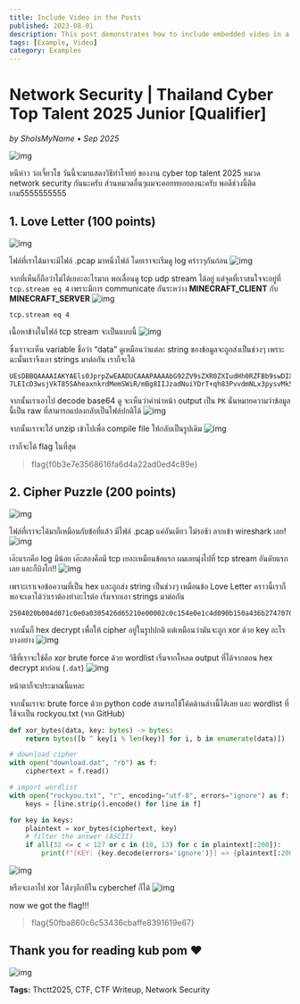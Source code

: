 ```yaml
---
title: Include Video in the Posts
published: 2023-08-01
description: This post demonstrates how to include embedded video in a blog post.
tags: [Example, Video]
category: Examples
---
```


# Network Security | Thailand Cyber Top Talent 2025 Junior [Qualifier]

_by ShoIsMyName • Sep 2025_

![img](https://miro.medium.com/v2/resize:fit:1100/format:webp/1*bk_aSDegtilLL4x1O29XoA.png)

หนีห่าว ว่อเจี้ยวโช วันนี้จะมาแสดงวิธีทำโจทย์ ของงาน cyber top talent 2025 หมวด network security กันนะครับ ส่วนหมวดอื่นๆผมจะคอยทยอยลงนะครับ พอดีช่วงนี้ติดเกม5555555555

## 1. Love Letter (100 points)      
![img](https://miro.medium.com/v2/resize:fit:640/format:webp/1*_uiC9un8tPxQpjyZhFO-Lw.png)

ไฟล์ที่เราได้มาจะมีไฟล์ .pcap มาหนึ่งไฟล์ โดยเราจะเริ่มดู log คร่าวๆกันก่อน
![img](https://miro.medium.com/v2/resize:fit:1100/format:webp/1*xfZUB40S1VEb-ot0fiHBqw.png)

จากที่เห็นก็ถือว่าไม่ได้เยอะอะไรมาก พอเลื่อนดู tcp udp stream ได้อยู่ แต่จุดที่เราสนใจจะอยู่ที่ `tcp.stream eq 4` เพราะมีการ communicate กันระหว่าง **MINECRAFT_CLIENT** กับ **MINECRAFT_SERVER**
![img](https://miro.medium.com/v2/resize:fit:1100/format:webp/1*vAfmCchB6kE0xLR-J1nPzw.png)

`tcp.stream eq 4`

เนื้อหาข้างในไฟล์ tcp stream จะเป็นแบบนี้
![img](https://miro.medium.com/v2/resize:fit:1100/format:webp/1*luISlRWQXw967WXwaGFjMw.png)

ซึ่งเราจะเห็น variable ชื่อว่า “data” ดูเหมือนว่าแต่ละ string ของข้อมูลจะถูกส่งเป็นช่วงๆ เพราะฉะนั้นเราจึงเอา strings มาต่อกัน เราก็จะได้

```
UEsDBBQAAAAIAKYAEls0JprpZwEAADUCAAAPAAAAbG92ZV9sZXR0ZXIudHh0RZFBb9swDIXv/hW89RIEbdpl3bGHASuw3gYMPdISFROVxECS4xlD//uenAC72AAfyffx6W0lL1yktt0wvNI4a2zEVM/ilCO5ibVQsEJzJc1VvZDNhd40iyscGi1Wot/Td3YTjdHcB00WfcWOs4pDd6C00gSPhq6LlBXCH4ldWMw8aSXH5SKeFm0T5pIkQxf07sT+IrnNINwPww/1XvLWqJnwqVd/iip1G62VT4I/50aW47qxrzbv6ZfRnJ2BgLTteu0uRsoC42ZkZ+kL5XYxZ3/jb3YS1MsmjmuDzytFCbjm94QZ7KGgaO96RSjyf/nEF6FzsX5KQC4LpRkx9ZFO2H2T4KwXsMeF17rbTo6A 7LEIcD3wsjVkT85SAheaxnkrdMemSWiR/mBg8IIJzadNuiYDrT+qh83PvvdmNLx3pysvMk5apAxDiHz6G+7HR/kqj1+Oz8eHY+Cjf+LDgf29+Cf3/E0+h39QSwECFAMUAAAACACmABJbNCaa6WcBAAA1AgAADwAAAAAAAAAAAAAAgAEAAAAAbG92ZV9sZXR0ZXIudHh0UEsFBgAAAAABAAEAPQAAAJQBAAAAAA==
```

จากนั้นเราเอาไป decode base64 ดู จะเห็นว่าคำนำหน้า output เป็น `PK` นั่นหมายความว่าข้อมูลนี้เป็น raw ที่สามารถแปลงกลับเป็นไฟล์ปกติได้
![img](https://miro.medium.com/v2/resize:fit:1100/format:webp/1*WYoxRdzmoNsb2qls7yJdWg.png)

จากนั้นเราจะใส่ unzip เข้าไปเพื่อ compile file ให้กลับเป็นรูปเดิม
![img](https://miro.medium.com/v2/resize:fit:1100/format:webp/1*87g6tIdCARNXKJ3MiTo8CA.png)

เราก็จะได้ flag ในที่สุด

> flag{f0b3e7e3568616fa6d4a22ad0ed4c89e}

## 2. Cipher Puzzle (200 points)
![img](https://miro.medium.com/v2/resize:fit:640/format:webp/1*1YUPQEr00sBj9Quc3i3keA.png)

ไฟล์ที่เราจะได้มาก็เหมือนกับข้อที่แล้ว มีไฟล์ .pcap แค่อันเดียว ไม่รอช้า ลากเข้า wireshark เลย!
![img](https://miro.medium.com/v2/resize:fit:1100/format:webp/1*4BAuKXFeHldSfGsXXhYOjw.png)

เอ๊ะแรกคือ log มีน้อย เอ๊ะสองคือมี tcp เยอะเหมือนข้อแรก ผมเลยมุ่งไปที่ tcp stream อันดับแรกเลย และก็บิงโก!!
![img](https://miro.medium.com/v2/resize:fit:1100/format:webp/1*O13PuU-PrSRs0H-objyLUw.png)

เพราะเราเจอข้อความที่เป็น hex และถูกส่ง string เป็นช่วงๆ เหมือนข้อ Love Letter คราวนี้เราก็พอจะเดาได้ว่าเราต้องทำอะไรต่อ เริ่มจากเอา strings มาต่อกัน

```
2504020b004d071c0e0a0305426d65210e00002c0c154e0e1c4d090b150a436b2747070c170b470704050a02014d0000081b05041c470208121d0608084108081d4d180112414d6b6401030c0615525f0b030f5f595d0258045a5e555d510c0f0008010a55525756595c580b5158106b
```

จากนั้นก็ hex decrypt เพื่อให้ cipher อยู่ในรูปปกติ แต่เหมือนว่ามันจะถูก xor ด้วย key อะไรบางอย่าง
![img](https://miro.medium.com/v2/resize:fit:1100/format:webp/1*K4dEVP5fEgsrPfDsSrmypw.png)

วิธีที่เราจะใช้คือ xor brute force ด้วย wordlist เริ่มจากโหลด output ที่ได้จากตอน hex decrypt มาก่อน (`.dat`)
![img](https://miro.medium.com/v2/resize:fit:1100/format:webp/1*IuBeqVrT4IAHr_Ga2RUnyg.png)

หน้าตาก็จะประมาณนี้แหละ

จากนั้นเราจะ brute force ด้วย python code สามารถใช้โค้ดด้านล่างนี้ได้เลย และ wordlist ที่ใช้จะเป็น rockyou.txt (จาก GitHub)

```python
def xor_bytes(data, key: bytes) -> bytes:  
    return bytes([b ^ key[i % len(key)] for i, b in enumerate(data)])  

# download cipher   
with open("download.dat", "rb") as f:  
    ciphertext = f.read()

# import wordlist   
with open("rockyou.txt", "r", encoding="utf-8", errors="ignore") as f:  
    keys = [line.strip().encode() for line in f]  

for key in keys:  
    plaintext = xor_bytes(ciphertext, key)  
    # filter the answer (ASCII)  
    if all(32 <= c < 127 or c in (10, 13) for c in plaintext[:200]):  
        print(f"[KEY: {key.decode(errors='ignore')}] => {plaintext[:200]}")
```
![img](https://miro.medium.com/v2/resize:fit:1100/format:webp/1*bD_2s_olfC5UuVNPf1a1Xw.png)

หรือจะเอาไป xor โต้งๆอีกทีใน cyberchef ก็ได้
![img](https://miro.medium.com/v2/resize:fit:1100/format:webp/1*ntqORpY2mcJE3DqUWRj_Qw.png)

now we got the flag!!!

> flag{50fba860c6c53436cbaffe8391619e67}

## Thank you for reading kub pom ❤
![img](https://miro.medium.com/v2/resize:fit:1100/format:webp/1*qbnyB8KCc2JRwb_ht4B59w.png)

**Tags:** Thctt2025, CTF, CTF Writeup, Network Security

